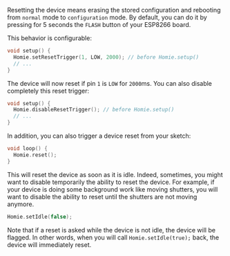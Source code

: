 Resetting the device means erasing the stored configuration and rebooting from `normal` mode to `configuration` mode. By default, you can do it by pressing for 5 seconds the `FLASH` button of your ESP8266 board.

This behavior is configurable:

```c++
void setup() {
  Homie.setResetTrigger(1, LOW, 2000); // before Homie.setup()
  // ...
}
```

The device will now reset if pin `1` is `LOW` for `2000`ms. You can also disable completely this reset trigger:

```c++
void setup() {
  Homie.disableResetTrigger(); // before Homie.setup()
  // ...
}
```

In addition, you can also trigger a device reset from your sketch:

```c++
void loop() {
  Homie.reset();
}
```

This will reset the device as soon as it is idle. Indeed, sometimes, you might want to disable temporarily the ability to reset the device. For example, if your device is doing some background work like moving shutters, you will want to disable the ability to reset until the shutters are not moving anymore.

```c++
Homie.setIdle(false);
```

Note that if a reset is asked while the device is not idle, the device will be flagged. In other words, when you will call `Homie.setIdle(true);` back, the device will immediately reset.
